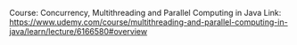 Course: Concurrency, Multithreading and Parallel Computing in Java
Link: https://www.udemy.com/course/multithreading-and-parallel-computing-in-java/learn/lecture/6166580#overview

